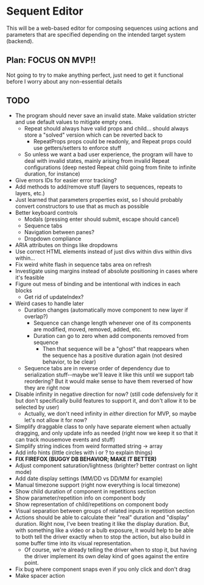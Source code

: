 # Sequent Editor

This will be a web-based editor for composing sequences using actions and parameters that are specified depending on the intended target system (backend).

## Plan: FOCUS ON MVP!!

Not going to try to make anything perfect, just need to get it functional before I worry about any non-essential details

## TODO

- The program should never save an invalid state. Make validation stricter and use default values to mitigate empty ones.
  - Repeat should always have valid props and child... should always store a "solved" version which can be reverted back to
    - RepeatProps props could be readonly, and Repeat props could use getters/setters to enforce stuff
  - So unless we want a bad user experience, the program will have to deal with invalid states, mainly arising from invalid Repeat configurations (deep nested Repeat child going from finite to infinite duration, for instance)
- Give errors IDs for easier error tracking?
- Add methods to add/remove stuff (layers to sequences, repeats to layers, etc.)
- Just learned that parameters properties exist, so I should probably convert constructors to use that as much as possible
- Better keyboard controls
  - Modals (pressing enter should submit, escape should cancel)
  - Sequence tabs
  - Navigation between panes?
  - Dropdown compliance
- ARIA attributes on things like dropdowns
- Use correct HTML elements instead of just divs within divs within divs within...
- Fix weird white flash in sequence tabs area on refresh
- Investigate using margins instead of absolute positioning in cases where it's feasible
- Figure out mess of binding and be intentional with indices in each blocks
  - Get rid of updateIndex?
- Weird cases to handle later
  - Duration changes (automatically move component to new layer if overlap?)
    - Sequence can change length whenever one of its components are modified, moved, removed, added, etc.
    - Duration can go to zero when add components removed from sequence
      - Then that sequence will be a "ghost" that reappears when the sequence has a positive duration again (not desired behavior, to be clear)
  - Sequence tabs are in reverse order of dependency due to serialization stuff--maybe we'll leave it like this until we support tab reordering? But it would make sense to have them reversed of how they are right now
- Disable infinity in negative direction for now? (still code defensively for it but don't specifically build features to support it, and don't allow it to be selected by user)
  - Actually, we don't need infinity in *either* direction for MVP, so maybe let's not allow it for now?
- Simplify draggable class to only have separate element when actually dragging, and only update info as needed (right now we keep it so that it can track mousemove events and stuff)
- Simplify string indices from weird formatted string -> array
- Add info hints (little circles with i or ? to explain things)
- **FIX FIREFOX (BUGGY DB BEHAVIOR; MAKE IT BETTER)**
- Adjust component saturation/lightness (brighter? better contrast on light mode)
- Add date display settings (MM/DD vs DD/MM for example)
- Manual timezone support (right now everything is local timezone)
- Show child duration of component in repetitions section
- Show parameter/repetition info on component body
- Show representation of child/repetitions on component body
- Visual separation between groups of related inputs in repetition section
- Actions should be able to calculate their "real" duration and "display" duration. Right now, I've been treating it like the display duration. But, with something like a video or a bulb exposure, it would help to be able to both tell the driver exactly when to stop the action, but also build in some buffer time into its visual representation.
  - Of course, we're already telling the driver when to stop it, but having the driver implement its own delay kind of goes against the entire point.
- Fix bug where component snaps even if you only click and don't drag
- Make spacer action